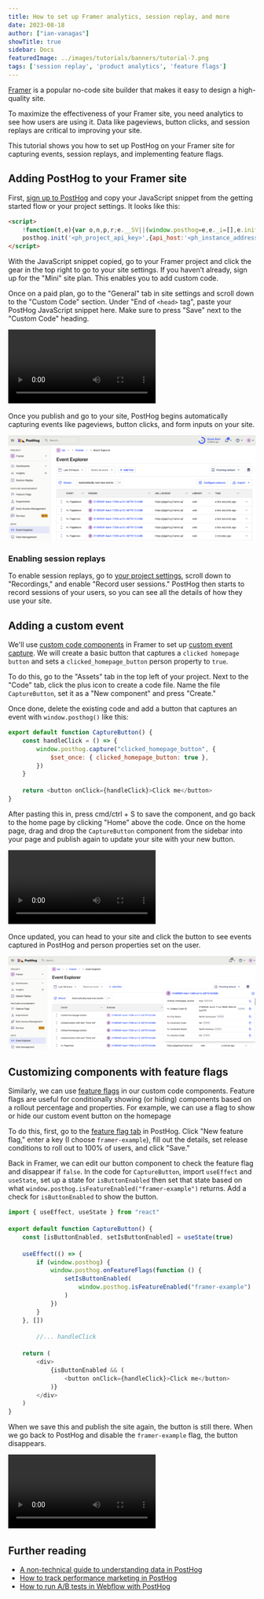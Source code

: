 ```yaml
---
title: How to set up Framer analytics, session replay, and more
date: 2023-08-18
author: ["ian-vanagas"]
showTitle: true
sidebar: Docs
featuredImage: ../images/tutorials/banners/tutorial-7.png
tags: ['session replay', 'product analytics', 'feature flags']
---
```


[Framer](https://www.framer.com/) is a popular no-code site builder that makes it easy to design a high-quality site. 

To maximize the effectiveness of your Framer site, you need analytics to see how users are using it. Data like pageviews, button clicks, and session replays are critical to improving your site. 

This tutorial shows you how to set up PostHog on your Framer site for capturing events, session replays, and implementing feature flags.

## Adding PostHog to your Framer site

First, [sign up to PostHog](https://app.posthog.com/signup) and copy your JavaScript snippet from the getting started flow or your project settings. It looks like this:

```html
<script>
    !function(t,e){var o,n,p,r;e.__SV||(window.posthog=e,e._i=[],e.init=function(i,s,a){function g(t,e){var o=e.split(".");2==o.length&&(t=t[o[0]],e=o[1]),t[e]=function(){t.push([e].concat(Array.prototype.slice.call(arguments,0)))}}(p=t.createElement("script")).type="text/javascript",p.async=!0,p.src=s.api_host+"/static/array.js",(r=t.getElementsByTagName("script")[0]).parentNode.insertBefore(p,r);var u=e;for(void 0!==a?u=e[a]=[]:a="posthog",u.people=u.people||[],u.toString=function(t){var e="posthog";return"posthog"!==a&&(e+="."+a),t||(e+=" (stub)"),e},u.people.toString=function(){return u.toString(1)+".people (stub)"},o="capture identify alias people.set people.set_once set_config register register_once unregister opt_out_capturing has_opted_out_capturing opt_in_capturing reset isFeatureEnabled onFeatureFlags getFeatureFlag getFeatureFlagPayload reloadFeatureFlags group updateEarlyAccessFeatureEnrollment getEarlyAccessFeatures getActiveMatchingSurveys getSurveys".split(" "),n=0;n<o.length;n++)g(u,o[n]);e._i.push([i,s,a])},e.__SV=1)}(document,window.posthog||[]);
    posthog.init('<ph_project_api_key>',{api_host:'<ph_instance_address>'})
</script>
```

With the JavaScript snippet copied, go to your Framer project and click the gear in the top right to go to your site settings. If you haven’t already, sign up for the "Mini" site plan. This enables you to add custom code.

Once on a paid plan, go to the "General" tab in site settings and scroll down to the "Custom Code" section. Under "End of `<head>` tag", paste your PostHog JavaScript snippet here. Make sure to press "Save" next to the "Custom Code" heading. 

![Script](../images/tutorials/framer-analytics/script.mp4)

Once you publish and go to your site, PostHog begins automatically capturing events like pageviews, button clicks, and form inputs on your site.

![Autocapture](../images/tutorials/framer-analytics/autocapture.png)

### Enabling session replays

To enable session replays, go to [your project settings](https://app.posthog.com/project/settings#recordings), scroll down to "Recordings," and enable "Record user sessions." PostHog then starts to record sessions of your users, so you can see all the details of how they use your site.

## Adding a custom event

We'll use [custom code components](https://www.framer.com/developers/#code-components) in Framer to set up [custom event capture](/docs/libraries/js#capturing-events). We will create a basic button that captures a `clicked homepage button`  and sets a `clicked_homepage_button` person property to `true`.

To do this, go to the "Assets" tab in the top left of your project. Next to the "Code" tab, click the plus icon to create a code file. Name the file `CaptureButton`, set it as a "New component" and press "Create."

Once done, delete the existing code and add a button that captures an event with `window.posthog()` like this:

```js
export default function CaptureButton() {
    const handleClick = () => {
        window.posthog.capture("clicked_homepage_button", {
            $set_once: { clicked_homepage_button: true },
        })
    }

    return <button onClick={handleClick}>Click me</button>
}
```

After pasting this in, press cmd/ctrl + S to save the component, and go back to the home page by clicking "Home" above the code. Once on the home page, drag and drop the `CaptureButton` component from the sidebar into your page and publish again to update your site with your new button.

![Framer button video](../images/tutorials/framer-analytics/framer-button.mp4)

Once updated, you can head to your site and click the button to see events captured in PostHog and person properties set on the user.

![Custom event and person properties](../images/tutorials/framer-analytics/person.png)

## Customizing components with feature flags

Similarly, we can use [feature flags](/docs/feature-flags) in our custom code components. Feature flags are useful for conditionally showing (or hiding) components based on a rollout percentage and properties. For example, we can use a flag to show or hide our custom event button on the homepage

To do this, first, go to the [feature flag tab](https://app.posthog.com/feature_flags) in PostHog. Click "New feature flag," enter a key (I choose `framer-example`), fill out the details, set release conditions to roll out to 100% of users, and click "Save."

Back in Framer, we can edit our button component to check the feature flag and disappear if `false`. In the code for `CaptureButton`, import `useEffect` and `useState`, set up a state for `isButtonEnabled` then set that state based on what `window.posthog.isFeatureEnabled("framer-example")` returns. Add a check for `isButtonEnabled` to show the button.

```js
import { useEffect, useState } from "react"

export default function CaptureButton() {
    const [isButtonEnabled, setIsButtonEnabled] = useState(true)

    useEffect(() => {
        if (window.posthog) {
            window.posthog.onFeatureFlags(function () {
                setIsButtonEnabled(
                    window.posthog.isFeatureEnabled("framer-example")
                )
            })
        }
    }, [])

		//... handleClick

    return (
        <div>
            {isButtonEnabled && (
                <button onClick={handleClick}>Click me</button>
            )}
        </div>
    )
}
```

When we save this and publish the site again, the button is still there. When we go back to PostHog and disable the `framer-example` flag, the button disappears.

![Feature flag video](../images/tutorials/framer-analytics/flag.mp4)

## Further reading

- [A non-technical guide to understanding data in PostHog](/tutorials/non-technical-guide-to-data)
- [How to track performance marketing in PostHog](/tutorials/performance-marketing)
- [How to run A/B tests in Webflow with PostHog](/tutorials/webflow-ab-tests)